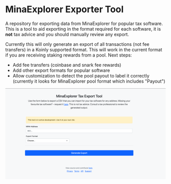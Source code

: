 # MinaExplorer Exporter Tool

A repository for exporting data from MinaExplorer for popular tax software. This is a tool to aid exporting in the format required for each software, it is **not** tax advice and you should manually review any export.

Currently this will only generate an export of all transactions (not fee transfers) in a Koinly supported format. This will work in the current format if you are receiving staking rewards from a pool. Next steps:

* Add fee transfers (coinbase and snark fee rewards)
* Add other export formats for popular software
* Allow customization to detect the pool payout to label it correctly (currently it looks for MinaExplorer pool format which includes "Payout")

![MinaExplorer tax exporting](splash.png)
